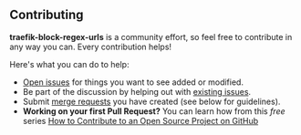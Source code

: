 ## Contributing

**traefik-block-regex-urls** is a community effort, so feel free to contribute in any way you can. Every contribution helps!

Here's what you can do to help:

- [Open issues](https://github.com/shantanugadgil/traefik-block-regex-urls/-/issues/new) for things you want to see added or modified.
- Be part of the discussion by helping out with [existing issues](https://github.com/shantanugadgil/traefik-block-regex-urls/-/issues).
- Submit [merge requests](https://github.com/shantanugadgil/traefik-block-regex-urls/-/merge_requests) you have created (see below for guidelines).
- **Working on your first Pull Request?** You can learn how from this *free* series [How to Contribute to an Open Source Project on GitHub](https://egghead.io/series/how-to-contribute-to-an-open-source-project-on-github)
